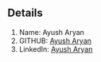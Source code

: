 ## Details

1. Name: Ayush Aryan   
2. GITHUB: [Ayush Aryan](https://github.com/aryan2574)   
3. LinkedIn: [Ayush Aryan](https://www.linkedin.com/in/aryan2574/)   